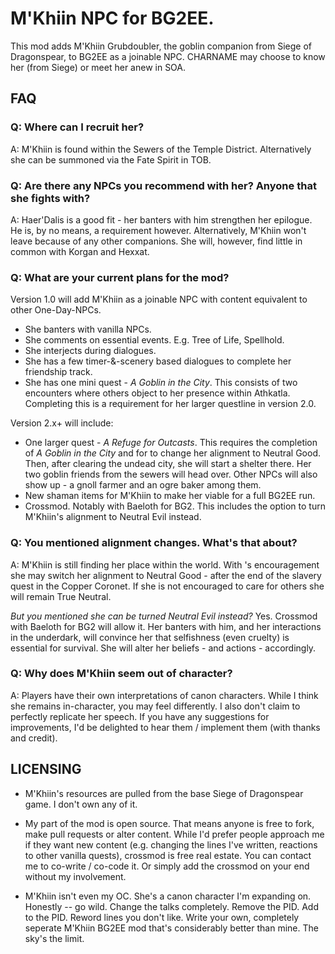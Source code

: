 # M'Khiin NPC for BG2EE. 
This mod adds M'Khiin Grubdoubler, the goblin companion from Siege of Dragonspear, to BG2EE as a joinable NPC. CHARNAME may choose to know her (from Siege) or meet her anew in SOA. 

## FAQ

### Q: Where can I recruit her? 

A: M'Khiin is found within the Sewers of the Temple District. Alternatively she can be summoned via the Fate Spirit in TOB. 

### Q: Are there any NPCs you recommend with her? Anyone that she fights with?

A: Haer'Dalis is a good fit - her banters with him strengthen her epilogue. He is, by no means, a requirement however. Alternatively, M'Khiin won't leave because of any other companions. She will, however, find little in common with Korgan and Hexxat. 

### Q: What are your current plans for the mod? 

Version 1.0 will add M'Khiin as a joinable NPC with content equivalent to other One-Day-NPCs. 
* She banters with vanilla NPCs. 
* She comments on essential events. E.g. Tree of Life, Spellhold. 
* She interjects during dialogues.
* She has a few timer-&-scenery based dialogues to complete her friendship track. 
* She has one mini quest - *A Goblin in the City*. This consists of two encounters where others object to her presence within Athkatla. Completing this is a requirement for her larger questline in version 2.0.

Version 2.x+ will include:
* One larger quest - *A Refuge for Outcasts*. This requires the completion of *A Goblin in the City* and for <CHARNAME> to change her alignment to Neutral Good. Then, after clearing the undead city, she will start a shelter there. Her two goblin friends from the sewers will head over. Other NPCs will also show up - a gnoll farmer and an ogre baker among them. 
* New shaman items for M'Khiin to make her viable for a full BG2EE run. 
* Crossmod. Notably with Baeloth for BG2. This includes the option to turn M'Khiin's alignment to Neutral Evil instead.

### Q: You mentioned alignment changes. What's that about? 

A: M'Khiin is still finding her place within the world. With <CHARNAME>'s encouragement she may switch her alignment to Neutral Good - after the end of the slavery quest in the Copper Coronet. If she is not encouraged to care for others she will remain True Neutral.

*But you mentioned she can be turned Neutral Evil instead?*
Yes. Crossmod with Baeloth for BG2 will allow it. Her banters with him, and her interactions in the underdark, will convince her that selfishness (even cruelty) is essential for survival. She will alter her beliefs - and actions - accordingly.

### Q: Why does M'Khiin seem out of character?

A: Players have their own interpretations of canon characters. While I think she remains in-character, you may feel differently. I also don't claim to perfectly replicate her speech. If you have any suggestions for improvements, I'd be delighted to hear them / implement them (with thanks and credit). 

## LICENSING
* M'Khiin's resources are pulled from the base Siege of Dragonspear game. I don't own any of it.

* My part of the mod is open source. That means anyone is free to fork, make pull requests or alter content. While I'd prefer people approach me if they want new content (e.g. changing the lines I've written, reactions to other vanilla quests), crossmod is free real estate. You can contact me to co-write / co-code it. Or simply add the crossmod on your end without my involvement.

* M'Khiin isn't even my OC. She's a canon character I'm expanding on. Honestly -- go wild. Change the talks completely. Remove the PID. Add to the PID. Reword lines you don't like. Write your own, completely seperate M'Khiin BG2EE mod that's considerably better than mine. The sky's the limit. 
